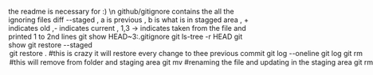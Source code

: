 the readme is necessary for :) \n
github/gitignore contains the all the ignoring files
diff --staged , 
a is previous , b is what is in stagged area , + indicates old ,- indicates current , 1,3 -> indicates taken from the file and printed 1 to 2nd lines
git show HEAD~3:.gitignore
git ls-tree -r HEAD
git show <options from the above command results> 
git restore --staged <option>
git restore . #this is crazy it will restore every change to thee previous commit
git log --oneline
git log 
git rm <option> #this will remove from folder and staging area
git mv <old> <new> #renaming the file and updating in the staging area
git rm --cached <option> #remove from the staging area
#restoring to the previous commit
git restore --source<option,like HEAD~1> <filename>
